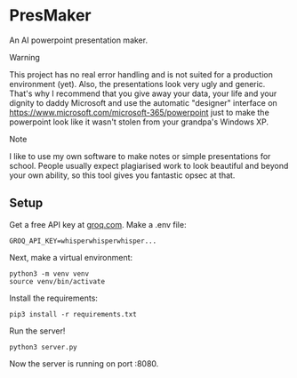 # PresMaker
An AI powerpoint presentation maker.

> [!WARNING]
> This project has no real error handling and is not suited for a production environment (yet).
> Also, the presentations look very ugly and generic.
> That's why I recommend that you give away your data, your life and your dignity to daddy Microsoft and
> use the automatic "designer" interface on https://www.microsoft.com/microsoft-365/powerpoint just to make the
> powerpoint look like it wasn't stolen from your grandpa's Windows XP.

> [!NOTE]
> I like to use my own software to make notes or simple presentations for school.
> People usually expect plagiarised work to look beautiful and beyond your own ability,
> so this tool gives you fantastic opsec at that.

## Setup
Get a free API key at [groq.com](https://groq.com/).
Make a .env file:
```
GROQ_API_KEY=whisperwhisperwhisper...
```
Next, make a virtual environment:
```
python3 -m venv venv
source venv/bin/activate
```
Install the requirements:
```
pip3 install -r requirements.txt
```

Run the server!
```
python3 server.py
```

Now the server is running on port :8080.
